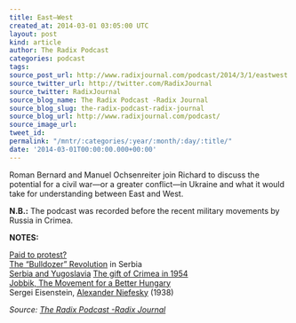 ```yaml
---
title: East—West
created_at: 2014-03-01 03:05:00 UTC
layout: post
kind: article
author: The Radix Podcast
categories: podcast
tags: 
source_post_url: http://www.radixjournal.com/podcast/2014/3/1/eastwest
source_twitter_url: http://twitter.com/RadixJournal
source_twitter: RadixJournal
source_blog_name: The Radix Podcast -Radix Journal
source_blog_slug: the-radix-podcast-radix-journal
source_blog_url: http://www.radixjournal.com/podcast/
source_image_url: 
tweet_id: 
permalink: "/mntr/:categories/:year/:month/:day/:title/"
date: '2014-03-01T00:00:00.000+00:00'
---
```

<p>Roman Bernard and Manuel Ochsenreiter join Richard to discuss the potential for a civil war—or a greater conflict—in Ukraine and what it would take for understanding between East and West.   </p>

<p><strong>N.B.:</strong> The podcast was recorded before the recent military movements by Russia in Crimea.  </p>

<p><strong>NOTES:</strong></p>

<p><a href="http://www.presstv.ir/detail/2014/02/17/351138/us-eu-paying-ukraine-rioters-protesters/">Paid to protest?</a> <br />
<a href="https://en.wikipedia.org/wiki/Overthrow_of_Slobodan_Milošević">The “Bulldozer” Revolution</a> in Serbia <br />
<a href="https://en.wikipedia.org/wiki/Yugoslavia">Serbia and Yugoslavia</a>
<a href="https://en.wikipedia.org/wiki/Crimea#In_the_Soviet_Union">The gift of Crimea in 1954</a> <br />
<a href="https://en.wikipedia.org/wiki/Jobbik">Jobbik, The Movement for a Better Hungary</a> <br />
Sergei Eisenstein, <a href="http://www.imdb.com/title/tt0029850/">Alexander Niefesky</a> (1938)  </p><div class="">
    <i>Source: <a href="http://www.radixjournal.com/podcast/">The Radix Podcast -Radix Journal</a></i>
</div>
